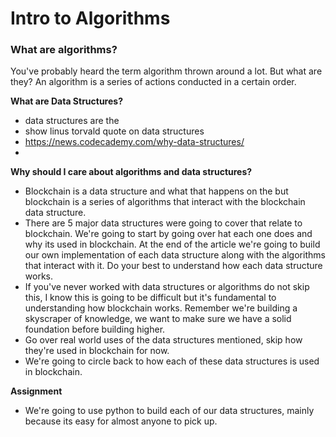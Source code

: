 # Intro to Algorithms



### What are algorithms?

You've probably heard the term algorithm thrown around a lot. But what are they? An algorithm is a series of actions conducted in a certain order.



**What are Data Structures?**

- data structures are the
- show linus torvald quote on data structures
- https://news.codecademy.com/why-data-structures/
-



**Why should I care about algorithms and data structures?**

- Blockchain is a data structure and what that happens on the but blockchain is a series of algorithms that interact with the blockchain data structure.
- There are 5 major data structures were going to cover that relate to blockchain. We're going to start by going over hat each one does and why its used in blockchain. At the end of the article we're going to build our own implementation of each data structure along with the algorithms that interact with it. Do your best to understand how each data structure works.
- If you've never worked with data structures or algorithms do not skip this, I know this is going to be difficult but it's fundamental to understanding how blockchain works. Remember we're building a skyscraper of knowledge, we want to make sure we have a solid foundation before building higher.
- Go over real world uses of the data structures mentioned, skip how they're used in blockchain for now.
- We're going to circle back to how each of these data structures is used in blockchain.



**Assignment**

- We're going to use python to build each of our data structures, mainly because its easy for almost anyone to pick up.
